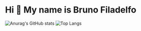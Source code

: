 Hi 👋 My name is Bruno Filadelfo
==========================

![Anurag's GitHub stats](https://github-readme-stats.vercel.app/api?username=Bruno-Filadelfo&theme=tokyonight&show_icons=true)
![Top Langs](https://github-readme-stats.vercel.app/api/top-langs/?username=Bruno-Filadelfo)

